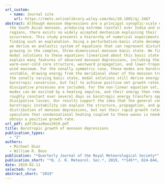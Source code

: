 ```yaml
---
url_custom:
  - name: Journal site
    url: https://rmets.onlinelibrary.wiley.com/doi/10.1002/qj.3467
abstract: Although monsoon depressions are a principal synoptic-scale element of
  the South Asian monsoon, producing extreme rainfall over India and surrounding
  regions, there exists no widely accepted mechanism explaining their
  occurrence. This study presents a hierarchy of numerical experiments aimed at
  finding such an explanation. Using a perturbation-basic state decomposition,
  we derive an anelastic system of equations that can represent disturbances
  growing in the complex, three-dimensional monsoon basic state. We find that
  modal solutions to these equations linearized about this basic state can
  explain many features of observed monsoon depressions, including their
  warm-over-cold core structure, westward propagation, and lower-tropospheric
  wind maximum. For the zonally symmetric case, these modes are barotropically
  unstable, drawing energy from the meridional shear of the monsoon trough. For
  the zonally varying basic state, modal solutions still derive energy from
  barotropic conversion, but fail to achieve positive net growth rates when
  dissipative processes are included. For the non-linear equation set, these
  modes can be excited by a heating impulse, and their energy then remains
  roughly constant over several days as barotropic energy transfers oppose
  dissipative losses. Our results support the idea that the general concept of
  barotropic instability can explain the structure, propagation, and geographic
  distribution of monsoon depressions, but not their rapid growth rates. We
  speculate that condensational heating coupled to these waves is needed to
  obtain a positive growth rate.
url_pdf: pdf/DiazBoos2019.pdf
title: Barotropic growth of monsoon depressions
publication_types:
  - "2"
authors:
  - Michael Diaz
  - William R. Boos
publication: "*Quarterly Journal of the Royal Meteorological Society*"
publication_short: "*Q. J. R. Meteorol. Soc.*, 2019, **145**, 824-844, doi:10.1002/qj.3467"
date: 2019-02-11
selected: true
abstract_short: "2019"
---
```


